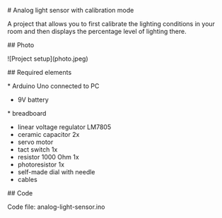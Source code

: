 \# Analog light sensor with calibration mode







A project that allows you to first calibrate the lighting conditions in your room and then displays the percentage level of lighting there.







\## Photo



!\[Project setup](photo.jpeg)







\## Required elements



\* Arduino Uno connected to PC

* 9V battery

\* breadboard

* linear voltage regulator LM7805
* ceramic capacitor 2x
* servo motor
* tact switch 1x
* resistor 1000 Ohm 1x
* photoresistor 1x
* self-made dial with needle
* cables





\## Code



Code file: analog-light-sensor.ino


